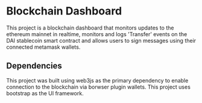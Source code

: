 # Blockchain Dashboard

This project is a blockchain dashboard that monitors updates to the ethereum mainnet in realtime, monitors and logs 'Transfer' events on the DAI stablecoin smart contract and allows users to sign messages using their connected metamask wallets.

## Dependencies

This project was built using web3js as the primary dependency to enable connection to the blockchain via borwser plugin wallets.
This project uses bootstrap as the UI framework.